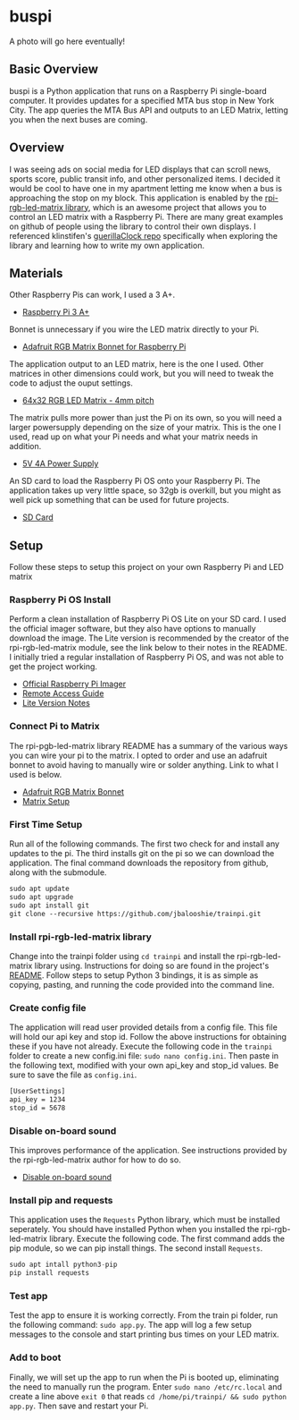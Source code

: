 # buspi

A photo will go here eventually!

## Basic Overview

buspi is a Python application that runs on a Raspberry Pi single-board computer. It provides updates for a specified MTA bus stop in New York City. The app queries the MTA Bus API and outputs to an LED Matrix, letting you when the next buses are coming.

## Overview

I was seeing ads on social media for LED displays that can scroll news, sports score, public transit info, and other personalized items. I decided it would be cool to have one in my apartment letting me know when a bus is approaching the stop on my block. This application is enabled by the [rpi-rgb-led-matrix library](https://github.com/hzeller/rpi-rgb-led-matrix), which is an awesome project that allows you to control an LED matrix with a Raspberry Pi. There are many great examples on github of people using the library to control their own displays. I referenced klinstifen's [guerillaClock repo](https://github.com/klinstifen/guerillaClock) specifically when exploring the library and learning how to write my own application.

## Materials

Other Raspberry Pis can work, I used a 3 A+.

- [Raspberry Pi 3 A+](https://www.raspberrypi.com/products/raspberry-pi-3-model-a-plus/)

Bonnet is unnecessary if you wire the LED matrix directly to your Pi.

- [Adafruit RGB Matrix Bonnet for Raspberry Pi](https://www.adafruit.com/product/3211)

The application output to an LED matrix, here is the one I used. Other matrices in other dimensions could work, but you will need to tweak the code to adjust the ouput settings.

- [64x32 RGB LED Matrix - 4mm pitch](https://www.adafruit.com/product/2278)

The matrix pulls more power than just the Pi on its own, so you will need a larger powersupply depending on the size of your matrix. This is the one I used, read up on what your Pi needs and what your matrix needs in addition.

- [5V 4A Power Supply](https://www.amazon.com/gp/product/B09JW28WQC/ref=ppx_yo_dt_b_asin_title_o00_s00?ie=UTF8&th=1)

An SD card to load the Raspberry Pi OS onto your Raspberry Pi. The application takes up very little space, so 32gb is overkill, but you might as well pick up something that can be used for future projects.

- [SD Card](https://www.amazon.com/dp/B08GYG6T12/ref=twister_B0BN8Q1Z9S?_encoding=UTF8&th=1)

## Setup

Follow these steps to setup this project on your own Raspberry Pi and LED matrix

### Raspberry Pi OS Install

Perform a clean installation of Raspberry Pi OS Lite on your SD card. I used the official imager software, but they also have options to manually download the image. The Lite version is recommended by the creator of the rpi-rgb-led-matrix module, see the link below to their notes in the README. I initially tried a regular installation of Raspberry Pi OS, and was not able to get the project working.

- [Official Raspberry Pi Imager](https://www.raspberrypi.com/software/)
- [Remote Access Guide](https://www.raspberrypi.com/documentation/computers/remote-access.html#ssh)
- [Lite Version Notes](https://github.com/hzeller/rpi-rgb-led-matrix/tree/master?tab=readme-ov-file#use-minimal-raspbian-distribution)

### Connect Pi to Matrix

The rpi-pgb-led-matrix library README has a summary of the various ways you can wire your pi to the matrix. I opted to order and use an adafruit bonnet to avoid having to manually wire or solder anything. Link to what I used is below.

- [Adafruit RGB Matrix Bonnet](https://www.adafruit.com/product/3211) 
- [Matrix Setup](https://github.com/hzeller/rpi-rgb-led-matrix?tab=readme-ov-file#lets-do-it)

### First Time Setup

Run all of the following commands. The first two check for and install any updates to the pi. The third installs git on the pi so we can download the application. The final command downloads the repository from github, along with the submodule.

```txt
sudo apt update
sudo apt upgrade
sudo apt install git
git clone --recursive https://github.com/jbalooshie/trainpi.git
```

### Install rpi-rgb-led-matrix library

Change into the trainpi folder using `cd trainpi` and install the rpi-rgb-led-matrix library using. Instructions for doing so are found in the project's [README](https://github.com/hzeller/rpi-rgb-led-matrix/tree/master/bindings/python#python-3). Follow steps to setup Python 3 bindings, it is as simple as copying, pasting, and running the code provided into the command line.

### Create config file

The application will read user provided details from a config file. This file will hold our api key and stop id. Follow the above instructions for obtaining these if you have not already. Execute the following code in the `trainpi` folder to create a new config.ini file: `sudo nano config.ini`. Then paste in the following text, modified with your own api_key and stop_id values. Be sure to save the file as `config.ini`.

```txt
[UserSettings]
api_key = 1234
stop_id = 5678
```

### Disable on-board sound

This improves performance of the application. See instructions provided by the rpi-rgb-led-matrix author for how to do so.

- [Disable on-board sound](https://github.com/hzeller/rpi-rgb-led-matrix/tree/master?tab=readme-ov-file#use-minimal-raspbian-distribution)

### Install pip and requests

This application uses the `Requests` Python library, which must be installed seperately. You should have installed Python when you installed the rpi-rgb-led-matrix library. Execute the following code. The first command adds the pip module, so we can pip install things. The second install `Requests`.

```python
sudo apt intall python3-pip
pip install requests
```

### Test app

Test the app to ensure it is working correctly. From the train pi folder, run the following command: `sudo app.py`. The app will log a few setup messages to the console and start printing bus times on your LED matrix.

### Add to boot

Finally, we will set up the app to run when the Pi is booted up, eliminating the need to manually run the program. Enter `sudo nano /etc/rc.local` and create a line above `exit 0` that reads `cd /home/pi/trainpi/ && sudo python app.py`. Then save and restart your Pi.